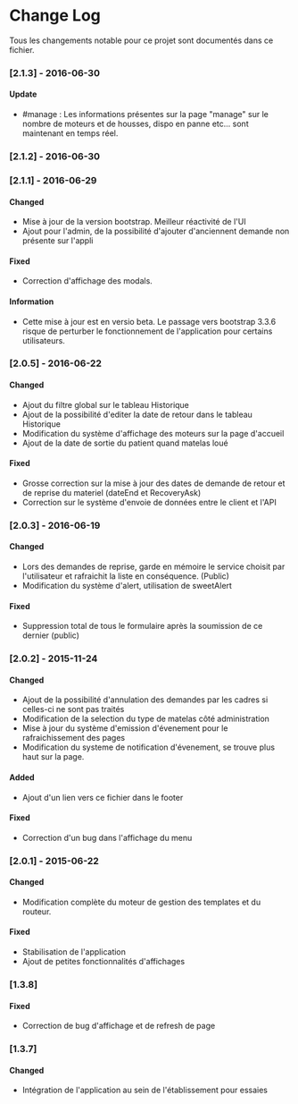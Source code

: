 # Change Log
Tous les changements notable pour ce projet sont documentés dans ce fichier.

### [2.1.3] - 2016-06-30
#### Update
 - #manage : Les informations présentes sur la page "manage" sur le nombre de moteurs et de housses, dispo en panne etc... sont maintenant en temps réel.

### [2.1.2] - 2016-06-30



### [2.1.1] - 2016-06-29
#### Changed
 - Mise à jour de la version bootstrap. Meilleur réactivité de l'UI
 - Ajout pour l'admin, de la possibilité d'ajouter d'anciennent demande non présente sur l'appli

#### Fixed
 - Correction d'affichage des modals.

#### Information
 - Cette mise à jour est en versio beta. Le passage vers bootstrap 3.3.6 risque de perturber le fonctionnement de l'application pour certains utilisateurs.


### [2.0.5] - 2016-06-22
#### Changed
 - Ajout du filtre global sur le tableau Historique
 - Ajout de la possibilité d'editer la date de retour dans le tableau Historique
 - Modification du système d'affichage des moteurs sur la page d'accueil
 - Ajout de la date de sortie du patient quand matelas loué

#### Fixed
 - Grosse correction sur la mise à jour des dates de demande de retour et de reprise du materiel (dateEnd et RecoveryAsk)
 - Correction sur le système d'envoie de données entre le client et l'API 


### [2.0.3] - 2016-06-19
#### Changed
 - Lors des demandes de reprise, garde en mémoire le service choisit par l'utilisateur et rafraichit la liste en conséquence. (Public)
 - Modification du système d'alert, utilisation de sweetAlert
 
#### Fixed
 - Suppression total de tous le formulaire après la soumission de ce dernier (public)




### [2.0.2] - 2015-11-24
#### Changed
- Ajout de la possibilité d'annulation des demandes par les cadres si celles-ci ne sont pas traités
- Modification de la selection du type de matelas côté administration
- Mise à jour du système d'emission d'évenement pour le rafraichissement des pages
- Modification du systeme de notification d'évenement, se trouve plus haut sur la page.

#### Added
- Ajout d'un lien vers ce fichier dans le footer

#### Fixed
- Correction d'un bug dans l'affichage du menu

### [2.0.1] - 2015-06-22
#### Changed
- Modification complète du moteur de gestion des templates et du routeur.

#### Fixed
- Stabilisation de l'application
- Ajout de petites fonctionnalités d'affichages


### [1.3.8]
#### Fixed
- Correction de bug d'affichage et de refresh de page


### [1.3.7]
#### Changed
- Intégration de l'application au sein de l'établissement pour essaies